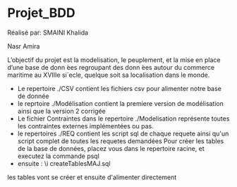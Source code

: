 # Projet_BDD

Réalisé par:
SMAINI Khalida 

Nasr Amira 

L’objectif du projet est la modelisation, le peuplement, et la mise en place d’une base de
donn ́ees regroupant des donn ́ees autour du commerce maritime au XVIIIe si`ecle, quelque
soit sa localisation dans le monde.

- Le repertoire ./CSV contient les fichiers csv pour alimenter notre base de donnée
- le reprtoire ./Modélisation contient la premiere version de modélisation ainsi que la version 2 corrigée
- Le fichier Contraintes dans le repertoire ./Modelisation représente toutes les contraintes externes implémentées ou pas.
- le repertoires ./REQ contient les script sql de chaque requete ainsi qu'un script complet de toutes les requetes demandées
Pour créer les tables de la base de données, placez vous dans le repertoire racine, et executez la commande psql
- ensuite : \i createTablesMAJ.sql

les tables vont se créer et ensuite d'alimenter directement
